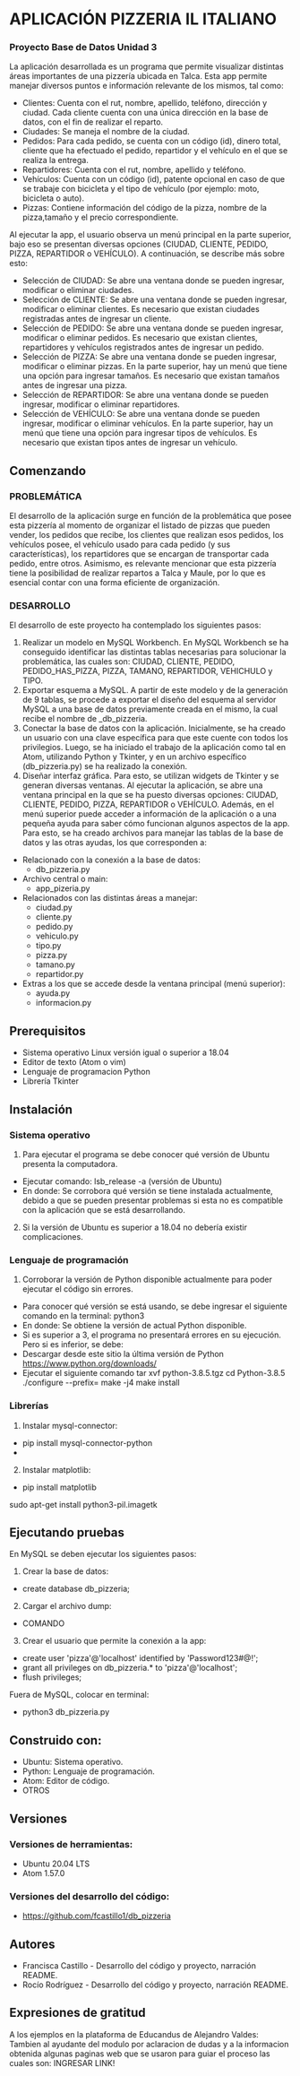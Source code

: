 # APLICACIÓN PIZZERIA IL ITALIANO
### Proyecto Base de Datos Unidad 3

La aplicación desarrollada es un programa que permite visualizar distintas áreas importantes de una pizzería ubicada en Talca. Esta app permite manejar diversos puntos e información relevante de los mismos, tal como:

* Clientes: Cuenta con el rut, nombre, apellido, teléfono, dirección y ciudad. Cada cliente cuenta con una única dirección en la base de datos, con el fin de realizar el reparto.
* Ciudades: Se maneja el nombre de la ciudad.
* Pedidos: Para cada pedido, se cuenta con un código (id), dinero total, cliente que ha efectuado el pedido, repartidor y el vehículo en el que se realiza la entrega.
* Repartidores: Cuenta con el rut, nombre, apellido y teléfono.
* Vehículos: Cuenta con un código (id), patente opcional en caso de que se trabaje con bicicleta y el tipo de vehículo (por ejemplo: moto, bicicleta o auto).
* Pizzas: Contiene información del código de la pizza, nombre de la pizza,tamaño y el precio correspondiente.

Al ejecutar la app, el usuario observa un menú principal en la parte superior, bajo eso se presentan diversas opciones (CIUDAD, CLIENTE, PEDIDO, PIZZA, REPARTIDOR o VEHÍCULO). A continuación, se describe más sobre esto:
* Selección de CIUDAD: Se abre una ventana donde se pueden ingresar, modificar o eliminar ciudades.
* Selección de CLIENTE: Se abre una ventana donde se pueden ingresar, modificar o eliminar clientes. Es necesario que existan ciudades registradas antes de ingresar un cliente.
* Selección de PEDIDO: Se abre una ventana donde se pueden ingresar, modificar o eliminar pedidos. Es necesario que existan clientes, repartidores y vehículos registrados antes de ingresar un pedido.
* Selección de PIZZA: Se abre una ventana donde se pueden ingresar, modificar o eliminar pizzas. En la parte superior, hay un menú que tiene una opción para ingresar tamaños. Es necesario que existan tamaños antes de ingresar una pizza.
* Selección de REPARTIDOR: Se abre una ventana donde se pueden ingresar, modificar o eliminar repartidores.
* Selección de VEHÍCULO: Se abre una ventana donde se pueden ingresar, modificar o eliminar vehículos. En la parte superior, hay un menú que tiene una opción para ingresar tipos de vehículos. Es necesario que existan tipos antes de ingresar un vehículo.


## Comenzando
### PROBLEMÁTICA
El desarrollo de la aplicación surge en función de la problemática que posee esta pizzería al momento de organizar el listado de pizzas que pueden vender, los pedidos que recibe, los clientes que realizan esos pedidos, los vehículos posee, el vehículo usado para cada pedido (y sus características), los repartidores que se encargan de transportar cada pedido, entre otros. Asimismo, es relevante mencionar que esta pizzería tiene la posibilidad de realizar repartos a Talca y Maule, por lo que es esencial contar con una forma eficiente de organización.

### DESARROLLO
El desarrollo de este proyecto ha contemplado los siguientes pasos:
1. Realizar un modelo en MySQL Workbench. En MySQL Workbench se ha conseguido identificar las distintas tablas necesarias para solucionar la problemática, las cuales son: CIUDAD, CLIENTE, PEDIDO, PEDIDO_HAS_PIZZA, PIZZA, TAMANO, REPARTIDOR, VEHICHULO y TIPO. 
2. Exportar esquema a MySQL. A partir de este modelo y de la generación de 9 tablas, se procede a exportar el diseño del esquema al servidor MySQL a una base de datos previamente creada en el mismo, la cual recibe el nombre de _db_pizzeria. 
3. Conectar la base de datos con la aplicación. Inicialmente, se ha creado un usuario con una clave específica para que este cuente con todos los privilegios. Luego, se ha iniciado el trabajo de la aplicación como tal en Atom, utilizando Python y Tkinter, y en un archivo específico (db_pizzeria.py) se ha realizado la conexión. 
4. Diseñar interfaz gráfica. Para esto, se utilizan widgets de Tkinter y se generan diversas ventanas. Al ejecutar la aplicación, se abre una ventana principal en la que se ha puesto diversas opciones: CIUDAD, CLIENTE, PEDIDO, PIZZA, REPARTIDOR o VEHÍCULO. Además, en el menú superior puede acceder a información de la aplicación o a una pequeña ayuda para saber cómo funcionan algunos aspectos de la app. Para esto, se ha creado archivos para manejar las tablas de la base de datos y las otras ayudas, los que corresponden a:

* Relacionado con la conexión a la base de datos:
    * db_pizzeria.py
* Archivo central o main: 
    * app_pizeria.py
* Relacionados con las distintas áreas a manejar:
    * ciudad.py
    * cliente.py
    * pedido.py
    * vehiculo.py
    * tipo.py
    * pizza.py
    * tamano.py
    * repartidor.py
* Extras a los que se accede desde la ventana principal (menú superior):
    * ayuda.py
    * informacion.py

## Prerequisitos
* Sistema operativo Linux versión igual o superior a 18.04
* Editor de texto (Atom o vim)
* Lenguaje de programacion Python
* Librería Tkinter

## Instalación

### Sistema operativo
1. Para ejecutar el programa se debe conocer qué versión de Ubuntu presenta la computadora. 
  * Ejecutar comando: lsb_release -a (versión de Ubuntu)
  * En donde: Se corrobora qué versión se tiene instalada actualmente, debido a que se pueden presentar problemas si esta no es compatible con la aplicación que se está desarrollando. 
  
2. Si la versión de Ubuntu es superior a 18.04 no debería existir complicaciones.

### Lenguaje de programación
1. Corroborar la versión de Python disponible actualmente para poder ejecutar el código sin errores. 
  * Para conocer qué versión se está usando, se debe ingresar el siguiente comando en la terminal: python3
  * En donde: Se obtiene la versión de actual Python disponible. 
  * Si es superior a 3, el programa no presentará errores en su ejecución. Pero si es inferior, se debe:
   * Descargar desde este sitio la última versión de Python https://www.python.org/downloads/
   * Ejecutar el siguiente comando tar xvf python-3.8.5.tgz cd Python-3.8.5 ./configure --prefix= make -j4 make install
 
### Librerías
1. Instalar mysql-connector: 
* pip install mysql-connector-python
* 
2. Instalar matplotlib: 
* pip install matplotlib

sudo apt-get install python3-pil.imagetk

## Ejecutando pruebas

En MySQL se deben ejecutar los siguientes pasos:
1. Crear la base de datos: 
* create database db_pizzeria;
2. Cargar el archivo dump: 
* COMANDO
3. Crear el usuario que permite la conexión a la app:
* create user 'pizza'@'localhost' identified by 'Password123#@!';
* grant all privileges on db_pizzeria.* to 'pizza'@'localhost';
* flush privileges;

Fuera de MySQL, colocar en terminal: 
* python3 db_pizzeria.py

## Construido con:
* Ubuntu: Sistema operativo.
* Python: Lenguaje de programación.
* Atom: Editor de código.
* OTROS

## Versiones
### Versiones de herramientas: 
* Ubuntu 20.04 LTS 
* Atom 1.57.0 

### Versiones del desarrollo del código: 
* https://github.com/fcastillo1/db_pizzeria

## Autores
* Francisca Castillo - Desarrollo del código y proyecto, narración README. 
* Rocío Rodríguez - Desarrollo del código y proyecto, narración README.

## Expresiones de gratitud
A los ejemplos en la plataforma de Educandus de Alejandro Valdes: Tambien al ayudante del modulo por aclaracion de dudas y a la informacion obtenida algunas paginas web que se usaron para guiar el proceso las cuales son:
INGRESAR LINK!

